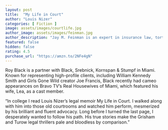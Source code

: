 ```yaml
---
layout: post
title:  "My Life in Court"
author: "Louis Nizer"
categories: [ Fiction ]
image: assets/images/courtlife.jpg
author_image: assets/images/feinman.jpg
author_description: "Jay M. Feinman is an expert in insurance law, torts, and contract law. The recipient of numerous teaching awards,he’s also written seven books and more than 60 scholarly articles."
featured: false
hidden: false
rating: 4.5
purchase_url: "https://amzn.to/2NFe4gN"
---
```

Roy Black is a partner with Black, Srebnick, Kornspan & Stumpf in Miami. Known for representing high-profile clients, including William Kennedy Smith and Girls Gone Wild creator Joe Francis, Black recently had cameo appearances on Bravo TV’s Real Housewives of Miami, which featured his wife, Lea, as a cast member.

“In college I read Louis Nizer’s legal memoir My Life in Court. I walked along with him into those old courtrooms and watched him perform, mesmerized by his brilliant and fluent advocacy. Long before I turned the last page, I desperately wanted to follow his path. His true stories make the Grisham and Turow legal thrillers pale and bloodless by comparison.”